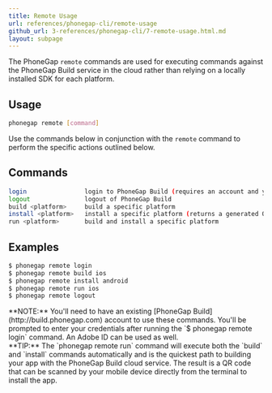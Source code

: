 ```yaml
---
title: Remote Usage
url: references/phonegap-cli/remote-usage
github_url: 3-references/phonegap-cli/7-remote-usage.html.md
layout: subpage
---
```


The PhoneGap `remote` commands are used for executing commands against the PhoneGap Build service in the cloud rather than relying on a locally installed SDK for each platform.

## Usage

```bash
phonegap remote [command]
```

Use the commands below in conjunction with the `remote` command to perform the specific actions outlined below.

## Commands

```bash
login                login to PhoneGap Build (requires an account and your credentials)
logout               logout of PhoneGap Build
build <platform>     build a specific platform
install <platform>   install a specific platform (returns a generated QR code in the terminal)
run <platform>       build and install a specific platform
```

## Examples

```bash
$ phonegap remote login
$ phonegap remote build ios
$ phonegap remote install android
$ phonegap remote run ios
$ phonegap remote logout
```

<div class="alert--info">**NOTE:** You'll need to have an existing [PhoneGap Build](http://build.phonegap.com) account to use these commands. You'll be prompted to enter your credentials after running the `$ phonegap remote login` command. An Adobe ID can be used as well.</div>

<div class="alert--tip">**TIP:** The `phonegap remote run` command will execute both the `build` and `install` commands automatically and is the quickest path to building your app with the PhoneGap Build cloud service. The result is a QR code that can be scanned by your mobile device directly from the terminal to install the app.</div>
